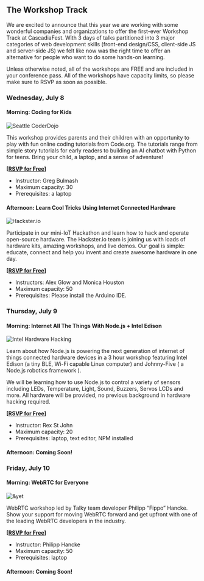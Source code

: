 ## The Workshop Track

We are excited to announce that this year we are working with some wonderful companies and organizations to offer the first-ever Workshop Track at CascadiaFest. With 3 days of talks partitioned into 3 major categories of web development skills (front-end design/CSS, client-side JS and server-side JS) we felt like now was the right time to offer an alternative for people who want to do some hands-on learning. 

Unless otherwise noted, all of the workshops are FREE and are included in your conference pass. All of the workshops have capacity limits, so please make sure to RSVP as soon as possible.

### Wednesday, July 8

#### <a id="coding-for-kids"></a>Morning: Coding for Kids

![Seattle CoderDojo](/assets/img/dojologo.png)

This workshop provides parents and their children with an opportunity to play with fun online coding tutorials from Code.org. The tutorials range from simple story tutorials for early readers to building an AI chatbot with Python for teens. Bring your child, a laptop, and a sense of adventure!

**[[RSVP for Free](https://ti.to/event-loop/cjsfest-2015/with/ivjlr4fywjw)]**

* Instructor: Greg Bulmash
* Maximum capacity: 30
* Prerequisites: a laptop

#### <a id="connected-hardware"></a>Afternoon: Learn Cool Tricks Using Internet Connected Hardware

![Hackster.io](/assets/img/hackster.png)

Participate in our mini-IoT Hackathon and learn how to hack and operate open-source hardware. The Hackster.io team is joining us with loads of hardware kits, amazing workshops, and live demos. Our goal is simple: educate, connect and help you invent and create awesome hardware in one day. 

**[[RSVP for Free](https://ti.to/event-loop/cjsfest-2015/with/mnuh-tffgqe)]**

* Instructors: Alex Glow and Monica Houston
* Maximum capacity: 50
* Prerequisites: Please install the Arduino IDE.

### Thursday, July 9

#### Morning: <a id="hacking-with-edison"></a>Internet All The Things With Node.js + Intel Edison

![Intel Hardware Hacking](/assets/img/intel-logo.png)

Learn about how Node.js is powering the next generation of internet of things connected hardware devices in a 3 hour workshop featuring Intel Edison (a tiny BLE, Wi-Fi capable Linux computer) and Johnny-Five ( a Node.js robotics framework ).  

We will be learning how to use Node.js to control a variety of sensors including LEDs, Temperature, Light, Sound, Buzzers, Servos LCDs and more. All hardware will be provided, no previous background in hardware hacking required. 

**[[RSVP for Free](https://ti.to/event-loop/cjsfest-2015/with/8ocmkfgtr8y)]**

* Instructor: Rex St John
* Maximum capacity: 20
* Prerequisites: laptop, text editor, NPM installed

#### Afternoon: Coming Soon! 

### Friday, July 10

#### <a id="webrtc"></a>Morning: WebRTC for Everyone

![&yet](/assets/img/and-yeti.gif)

WebRTC workshop led by Talky team developer Philipp “Fippo” Hancke. Show your support for moving WebRTC forward and get upfront with one of the leading WebRTC developers in the industry.

**[[RSVP for Free](https://ti.to/event-loop/cjsfest-2015/with/pvtpzvobk-8)]**

* Instructor: Philipp Hancke
* Maximum capacity: 50
* Prerequisites: laptop

#### Afternoon: Coming Soon! 










